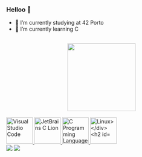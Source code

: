 ### Helloo 👋

- 🔭 I’m currently studying at 42 Porto
- 🌱 I’m currently learning C

##
<div align="center">
<a href="https://github.com/davimeireles">
<img height="180em" src="https://github-readme-stats.vercel.app/api?username=davimeireles&theme=dark&show_icons=true&include_all_commits=trye&count_private=true"/>
</div>

<div style="display: inline_block"><br>
  <img width="70px" src="https://i.imgur.com/yY111FZ.png" alt="Visual Studio Code">
  <img width="70px" src="https://i.imgur.com/FEabgH9.png" alt="JetBrains C Lion">
  <img width="70px" src="https://i.imgur.com/2tkmLF2.png" alt="C Programming Language">
  <img width="70px" src="https://i.imgur.com/GyCZtbT.png" alt="Linux>
</div>

##

<div>
<a href = "mailto:davimeirelespn@gmail.com"><img src="https://img.shields.io/badge/Gmail-D14836?style=for-the-badge&logo=gmail&logoColor=white" target="_blank"></a>
<a href="https://www.linkedin.com/in/davi-meireles-pinheiro-nunes-732b85a8" target="_blank"><img src="https://img.shields.io/badge/-LinkedIn-%230077B5?style=for-the-badge&logo=linkedin&logoColor=white" target="_blank"></a>
</div>

